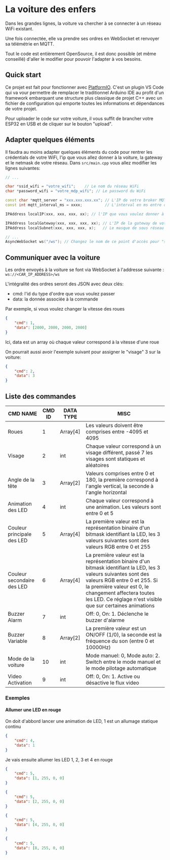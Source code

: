 # La voiture des enfers

Dans les grandes lignes, la voiture va chercher à se connecter à un réseau WiFi existant.

Une fois connectée, elle va prendre ses ordres en WebSocket et renvoyer sa télémétrie en MQTT.

Tout le code est entièrement OpenSource, il est donc possible (et même conseillé) d'aller le modifier pour pouvoir l'adapter à vos besoins.

## Quick start

Ce projet est fait pour fonctionner avec [PlatformIO](https://platformio.org/). C'est un plugin VS Code qui va vour permettre de remplacer le traditionnel Arduino IDE au profit d'un framework embarquant une structure plus classique de projet C++ avec un fichier de configuration qui emporte toutes les informations et dépendances de votre projet.

Pour uploader le code sur votre voiture, il vous suffit de brancher votre ESP32 en USB et de cliquer sur le bouton "upload".

## Adapter quelques éléments

Il faudra au moins adapter quelques éléments du code pour rentrer les crédentials de votre WiFi, l'ip que vous allez donner à la voiture, la gateway et le netmask de votre réseau.
Dans `src/main.cpp` vous allez modifier les lignes suivantes:

```cpp
// ...

char *ssid_wifi = "votre_wifi";    // Le nom du réseau WiFi
char *password_wifi = "votre_mdp_wifi"; // Le password du WiFi

const char *mqtt_server = "xxx.xxx.xxx.xx"; // L'IP de votre broker MQTT
const int mqtt_interval_ms = xxxx;          // L'interval en ms entre deux envois de données

IPAddress localIP(xxx, xxx, xxx, xx); // l'IP que vous voulez donner à votre voiture

IPAddress localGateway(xxx, xxx, xxx, xx); // L'IP de la gateway de votre réseau
IPAddress localSubnet(xxx, xxx, xxx, x);   // Le masque de sous réseau

// ...
AsyncWebSocket ws("/ws"); // Changez le nom de ce point d'accès pour "sécuriser" l'accès à votre voiture
```

## Communiquer avec la voiture

Les ordre envoyés à la voiture se font via WebSocket à l'addresse suivante : `ws://<CAR_IP_ADDRESS>/ws`

L'intégralité des ordres seront des JSON avec deux clés:

-   cmd: l'id du type d'ordre que vous voulez passer
-   data: la donnée associée à la commande

Par exemple, si vous voulez changer la vitesse des roues

```json
{
	"cmd": 1,
	"data": [2000, 2000, 2000, 2000]
}
```

Ici, data est un array où chaque valeur correspond à la vitesse d'une roue

On pourrait aussi avoir l'exemple suivant pour assigner le "visage" 3 sur la voiture:

```json
{
	"cmd": 2,
	"data": 3
}
```

## Liste des commandes

| CMD NAME                   | CMD ID | DATA TYPE | MISC                                                                                                                                                                                                                                                                      |
| -------------------------- | ------ | --------- | ------------------------------------------------------------------------------------------------------------------------------------------------------------------------------------------------------------------------------------------------------------------------- |
| Roues                      | 1      | Array[4]  | Les valeurs doivent être comprises entre -4095 et 4095                                                                                                                                                                                                                    |
| Visage                     | 2      | int       | Chaque valeur correspond à un visage différent, passé 7 les visages sont statiques et aléatoires                                                                                                                                                                          |
| Angle de la tête           | 3      | Array[2]  | Valeurs comprises entre 0 et 180, la première correspond à l'angle vertical, la seconde à l'angle horizontal                                                                                                                                                              |
| Animation des LED          | 4      | int       | Chaque valeur correspond à une animation. Les valeurs sont entre 0 et 5                                                                                                                                                                                                   |
| Couleur principale des LED | 5      | Array[4]  | La première valeur est la représentation binaire d'un bitmask identifiant la LED, les 3 valeurs suivantes sont des valeurs RGB entre 0 et 255                                                                                                                             |
| Couleur secondaire des LED | 6      | Array[4]  | La première valeur est la représentation binaire d'un bitmask identifiant la LED, les 3 valeurs suivantes sont des valeurs RGB entre 0 et 255. Si la première valeur est 0, le changement affectera toutes les LED. Ce réglage n'est visible que sur certaines animations |
| Buzzer Alarm               | 7      | int       | Off: 0, On: 1. Déclenche le buzzer d'alarme                                                                                                                                                                                                                               |
| Buzzer Variable            | 8      | Array[2]  | La première valeur est un ON/OFF (1/0), la seconde est la fréquence du son (entre 0 et 10000Hz)                                                                                
| Mode de la voiture           | 10      | int       | Mode manuel: 0, Mode auto: 2. Switch entre le mode manuel et le mode pilotage automatique                                                             |                                                                                           |
| Video Activation           | 9      | int       | Off: 0, On: 1. Active ou désactive le flux video                                                                            
                                                                              

### Exemples

#### Allumer une LED en rouge

On doit d'abbord lancer une animation de LED, 1 est un allumage statique continu

```json
{
	"cmd": 4,
	"data": 1
}
```

Je vais ensuite allumer les LED 1, 2, 3 et 4 en rouge

```json
{
	"cmd": 5,
	"data": [1, 255, 0, 0]
}
```

```json
{
	"cmd": 5,
	"data": [2, 255, 0, 0]
}
```

```json
{
	"cmd": 5,
	"data": [4, 255, 0, 0]
}
```

```json
{
	"cmd": 5,
	"data": [8, 255, 0, 0]
}
```